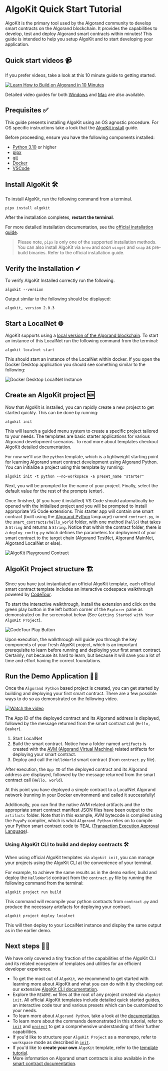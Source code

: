 # AlgoKit Quick Start Tutorial

AlgoKit is the primary tool used by the Algorand community to develop smart contracts on the Algorand blockchain. It provides the capabilities to develop, test and deploy Algorand smart contracts within minutes! This guide is intended to help you setup AlgoKit and to start developing your application.

## Quick start videos 📹

If you prefer videos, take a look at this 10 minute guide to getting started.

[![Learn How to Build on Algorand in 10 Minutes](../imgs/algokit-intro-video-thumbnail.jpg)](https://www.youtube.com/embed/dow6U8DxOGc)

Detailed video guides for both [Windows](https://www.youtube.com/embed/22RvINnZsRo) and [Mac](https://www.youtube.com/embed/zsurtpCGmgE) are also available.

## Prequisites ✅

This guide presents installing AlgoKit using an OS agnostic procedure. For OS specific instructions take a look that the [AlgoKit install](https://github.com/algorandfoundation/algokit-cli/blob/main/README.md#install) guide.

Before proceeding, ensure you have the following components installed:

- [Python 3.10](https://www.python.org/downloads/) or higher
- [pipx](https://pypa.github.io/pipx/#on-linux-install-via-pip-requires-pip-190-or-later)
- [git](https://github.com/git-guides/install-git#install-git)
- [Docker](https://docs.docker.com/desktop/install/mac-install/)
- [VSCode](https://code.visualstudio.com/download)

## Install AlgoKit 🛠

To install AlgoKit, run the following command from a terminal.

```shell
pipx install algokit
```

After the installation completes, **restart the terminal**.

For more detailed installation documentation, see the [official installation guide](https://github.com/algorandfoundation/algokit-cli#install).

> Please note, `pipx` is only one of the supported installation methods. You can also install AlgoKit via `brew` and _soon_ `winget` and `snap` as pre-build binaries. Refer to the official installation guide.

## Verify the Installation ✔

To verify AlgoKit Installed correctly run the following.

```shell
algokit --version
```

Output similar to the following should be displayed:

```shell
algokit, version 2.0.3
```

## Start a LocalNet 🌐

AlgoKit supports using a [local version of the Algorand blockchain](../features/localnet.md). To start an instance of this LocalNet run the following command from the terminal:

```shell
algokit localnet start
```

This should start an instance of the LocalNet within docker. If you open the Docker Desktop application you should see something similar to the following:

![Docker Desktop LocalNet Instance](../imgs/localnet.png)

## Create an AlgoKit project 🆕

Now that AlgoKit is installed, you can rapidly create a new project to get started quickly. This can be done by running:

```shell
algokit init
```

This will launch a guided menu system to create a specific project tailored to your needs. The templates are basic starter applications for various Algorand development scenarios. To read more about templates checkout AlgoKit detailed documentation.

For now we'll use the `python` template, which is a lightweight starting point for learning Algorand smart contract development using Algorand Python. You can initialize a project using this template by running:

```shell
algokit init -t python --no-workspace -a preset_name "starter"
```

Next, you will be prompted for the name of your project. Finally, select the default value for the rest of the prompts (enter).

Once finished, (if you have it installed) VS Code should automatically be opened with the initialised project and you will be prompted to install appropriate VS Code extensions. This starter app will contain one smart contract (built using the [Algorand Python](https://algorandfoundation.github.io/puya/) language) named `contract.py`, in the `smart_contracts/hello_world` folder, with one method (`hello`) that takes a `String` and returns a `String`. Notice that within the contract folder, there is a `deploy_config.py` which defines the parameters for deployment of your smart contract to the target chain (Algorand TestNet, Algorand MainNet, Algorand LocalNet or else).

![AlgoKit Playground Contract](../imgs/algokitplayground.png)

## AlgoKit Project structure 🏗

Since you have just instantiated an official AlgoKit template, each official smart contract template includes an interactive codespace walkthrough powered by [CodeTour](https://marketplace.visualstudio.com/items?itemName=vsls-contrib.codetour).

To start the interactive walkthrough, install the extension and click on the green play button in the left bottom corner of the `Explorer` pane as demonstrated on the screenshot below (See `Getting Started with Your AlgoKit Project`).

![CodeTour Play Button](../imgs/algokitcodetour.png)

Upon execution, the walkthrough will guide you through the key components of your fresh AlgoKit project, which is an important prerequisite to learn before running and deploying your first smart contract. Certainly, not because its hard to learn, but because it will save you a lot of time and effort having the correct foundations.

## Run the Demo Application 🏃‍♂️

Once the `Algorand Python` based project is created, you can get started by building and deploying your first smart contract. There are a few possible ways to do so as demonstrated on the following video.

[![Watch the video](https://ipfs.algonode.xyz/ipfs/Qmc9mRaPoDyhUFmek4ETxVfKUKzUg9pf3Tss5xwkBGdQis)](https://ipfs.algonode.xyz/ipfs/Qma6gNqxsSFc9Jbh8kBTZyVLv5gqFj1xnrsjoeT6MAAwCw/)

The App ID of the deployed contract and its Algorand address is displayed, followed by the message returned from the smart contract call (`Hello, Beaker`).

1. Start LocalNet
2. Build the smart contract. Notice how a folder named `artifacts` is created with the [AVM (Algorand Virtual Machine)](https://developer.algorand.org/docs/get-details/dapps/avm/) related artifacts for deploying your smart contract.
3. Deploy and call the `HelloWorld` smart contract (from `contract.py` file).

After execution, the `App ID` of the deployed contract and its Algorand address are displayed, followed by the message returned from the smart contract call (`Hello, world`).

At this point you have deployed a simple contract to a LocalNet Algorand network (running in your Docker environment) and called it successfully!

Additionally, you can find the native AVM related artifacts and the appropriate smart contract manifest JSON files have been output to the `artifacts` folder. Note that in this example, AVM bytecode is compiled using the `PuyaPy` compiler, which is what `Algorand Python` relies on to compile your Python smart contract code to TEAL ([Transaction Execution Approval Language](https://developer.algorand.org/docs/get-details/dapps/avm/teal/)).

### Using AlgoKit CLI to build and deploy contracts 🛠️

When using official AlgoKit templates via `algokit init`, you can manage your projects using the AlgoKit CLI at the convenience of your terminal.

For example, to achieve the same results as in the demo earlier, build and deploy the `HelloWorld` contract from the `contract.py` file by running the following command from the terminal:

```shell
algokit project run build
```

This command will recompile your python contracts from `contract.py` and produce the necessary artefacts for deploying your contract.

```shell
algokit project deploy localnet
```

This will then deploy to your LocalNet instance and display the same output as in the earlier demo.

## Next steps 🚶‍♂️

We have only covered a tiny fraction of the capabilities of the AlgoKit CLI and its related ecosystem of templates and utilities for an efficient developer experience.

- To get the most out of `AlgoKit`, we recommend to get started with learning more about AlgoKit and what you can do with it by checking out our extensive [AlgoKit CLI documentation](../algokit.md).
- Explore the `README.md` files at the root of any project created via `algokit init`. All official AlgoKit templates include detailed quick started guides, an interactive code tour and various presets which can be customized to your needs.
- To learn more about `Algorand Python`, take a look at the [documentation](https://algorandfoundation.github.io/puya/).
- To learn more about the commands demonstrated in this tutorial, refer to [`init`](../features/init.md) and [`project`](../features/project.md) to get a comprehensive understanding of their further capabilities.
- If you'd like to structure your `AlgoKit Project` as a monorepo, refer to `workspace` mode as described in [`init`](../features/init.md#workspaces-vs-standalone-projects).
- If you'd like to **create your own** `AlgoKit` template, refer to the [template tutorial](./algokit-template.md).
- More information on Algorand smart contracts is also available in the [smart contract documentation](https://developer.algorand.org/docs/get-details/dapps/smart-contracts/).
